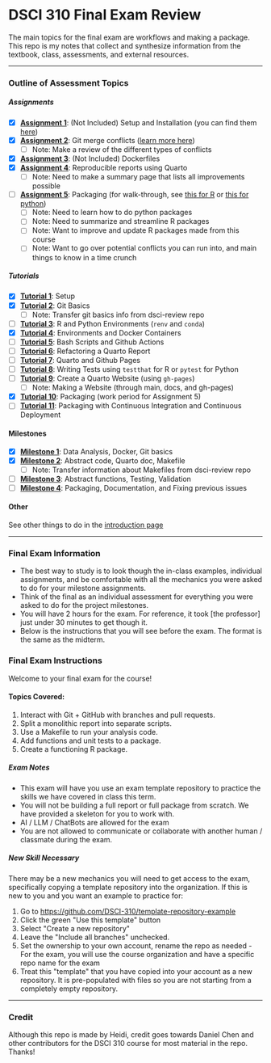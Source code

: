 # DSCI 310 Final Exam Review

The main topics for the final exam are workflows and making a package. 
This repo is my notes that collect and synthesize information from the textbook, class, assessments, and external resources.

---

### Outline of Assessment Topics

##### Assignments
- [X] [**Assignment 1**](https://ubc-dsci.github.io/dsci-310-student/individual_assignment/ia1.html): (Not Included) Setup and Installation (you can find them [here](https://ubc-dsci.github.io/dsci-310-student/computer-setup.html))
- [X] [**Assignment 2**](https://ubc-dsci.github.io/dsci-310-student/individual_assignment/ia2.html): Git merge conflicts ([learn more here](https://www.atlassian.com/git/tutorials/using-branches/merge-conflicts))
    - [ ] Note: Make a review of the different types of conflicts
- [X] [**Assignment 3**](https://ubc-dsci.github.io/dsci-310-student/individual_assignment/ia3.html): (Not Included) Dockerfiles
- [X] [**Assignment 4**](https://ubc-dsci.github.io/dsci-310-student/individual_assignment/ia4.html): Reproducible reports using Quarto
    - [ ] Note: Need to make a summary page that lists all improvements possible
- [ ] [**Assignment 5**](https://ubc-dsci.github.io/dsci-310-student/individual_assignment/ia5.html): Packaging (for walk-through, see [this for R](https://r-pkgs.org/whole-game.html) or [this for python](https://py-pkgs.org/03-how-to-package-a-python))
    - [ ] Note: Need to learn how to do python packages
    - [ ] Note: Need to summarize and streamline R packages
    - [ ] Note: Want to improve and update R packages made from this course
    - [ ] Note: Want to go over potential conflicts you can run into, and main things to know in a time crunch

##### Tutorials
- [X] [**Tutorial 1**](https://ubc-dsci.github.io/dsci-310-student/tutorials/t1.html): Setup
- [X] [**Tutorial 2**](https://ubc-dsci.github.io/dsci-310-student/tutorials/t2.html): Git Basics
    - [ ] Note: Transfer git basics info from dsci-review repo
- [ ] [**Tutorial 3**](https://ubc-dsci.github.io/dsci-310-student/tutorials/t3.html): R and Python Environments (`renv` and `conda`)
- [X] [**Tutorial 4**](https://ubc-dsci.github.io/dsci-310-student/tutorials/t4.html): Environments and Docker Containers
- [ ] [**Tutorial 5**](https://ubc-dsci.github.io/dsci-310-student/tutorials/t5.html): Bash Scripts and Github Actions
- [ ] [**Tutorial 6**](https://ubc-dsci.github.io/dsci-310-student/tutorials/t6.html): Refactoring a Quarto Report
- [ ] [**Tutorial 7**](https://ubc-dsci.github.io/dsci-310-student/tutorials/t7.html): Quarto and Github Pages
- [ ] [**Tutorial 8**](https://ubc-dsci.github.io/dsci-310-student/tutorials/t8.html): Writing Tests using `testthat` for R or `pytest` for Python
- [ ] [**Tutorial 9**](https://ubc-dsci.github.io/dsci-310-student/tutorials/t9.html): Create a Quarto Website (using `gh-pages`)
    - [ ] Note: Making a Website (through main, docs, and gh-pages)
- [X] [**Tutorial 10**](https://ubc-dsci.github.io/dsci-310-student/tutorials/t10.html): Packaging (work period for Assignment 5)
- [ ] [**Tutorial 11**](https://ubc-dsci.github.io/dsci-310-student/tutorials/t11.html): Packaging with Continuous Integration and Continuous Deployment

#### Milestones
- [X] [**Milestone 1**](https://ubc-dsci.github.io/dsci-310-student/project/m1.html): Data Analysis, Docker, Git basics
- [X] [**Milestone 2**](https://ubc-dsci.github.io/dsci-310-student/project/m2.html): Abstract code, Quarto doc, Makefile
    - [ ] Note: Transfer information about Makefiles from dsci-review repo
- [ ] [**Milestone 3**](https://ubc-dsci.github.io/dsci-310-student/project/m3.html): Abstract functions, Testing, Validation
- [ ] [**Milestone 4**](https://ubc-dsci.github.io/dsci-310-student/project/m4.html): Packaging, Documentation, and Fixing previous issues

#### Other

See other things to do in the [introduction page](#index.qmd)

---

### Final Exam Information

* The best way to study is to look though the in-class examples, individual assignments, and be comfortable with all the mechanics you were asked to do for your milestone assignments.
* Think of the final as an individual assessment for everything you were asked to do for the project milestones.
* You will have 2 hours for the exam. For reference, it took [the professor] just under 30 minutes to get though it.
* Below is the instructions that you will see before the exam. The format is the same as the midterm.

### Final Exam Instructions

Welcome to your final exam for the course!

#### Topics Covered:
1. Interact with Git + GitHub with branches and pull requests.
2. Split a monolithic report into separate scripts.
3. Use a Makefile to run your analysis code.
4. Add functions and unit tests to a package.
5. Create a functioning R package.

##### Exam Notes
* This exam will have you use an exam template repository to practice the skills we have covered in class this term.
* You will not be building a full report or full package from scratch. We have provided a skeleton for you to work with.
* AI / LLM / ChatBots are allowed for the exam
* You are not allowed to communicate or collaborate with another human / classmate during the exam.

##### New Skill Necessary
There may be a new mechanics you will need to get access to the exam, specifically copying a template repository into the organization. If this is new to you and you want an example to practice for:

1. Go to <https://github.com/DSCI-310/template-repository-example>
2. Click the green "Use this template" button
3. Select "Create a new repository"
4. Leave the "Include all branches" unchecked.
5. Set the ownership to your own account, rename the repo as needed - For the exam, you will use the course organization and have a specific repo name for the exam
6. Treat this "template" that you have copied into your account as a new repository. It is pre-populated with files so you are not starting from a completely empty repository.

---

### Credit
Although this repo is made by Heidi, credit goes towards Daniel Chen and other contributors for the DSCI 310 course for most material in the repo.
Thanks!
